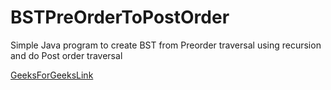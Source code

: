 # BSTPreOrderToPostOrder
Simple Java program to create BST from Preorder traversal using recursion and do Post order traversal

[GeeksForGeeksLink](https://practice.geeksforgeeks.org/problems/preorder-to-postorder4423/1/?category[]=Binary%20Search%20Tree&category[]=Binary%20Search%20Tree&page=1&query=category[]Binary%20Search%20Treepage1category[]Binary%20Search%20Tree#)
